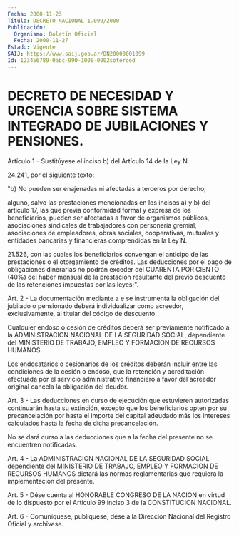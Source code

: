 ```yaml
---
Fecha: 2000-11-23
Título: DECRETO NACIONAL 1.099/2000
Publicación:
  Organismo: Boletín Oficial
  Fecha: 2000-11-27
Estado: Vigente
SAIJ: https://www.saij.gob.ar/DN20000001099
Id: 123456789-0abc-990-1000-0002soterced
---
```

# DECRETO DE NECESIDAD Y URGENCIA SOBRE SISTEMA INTEGRADO DE JUBILACIONES Y PENSIONES.

<a id="1"></a>
Artículo 1 - Sustitúyese  el  inciso b) del Artículo 14 de la Ley N.

24.241, por el siguiente texto:

"b) No pueden ser enajenadas ni  afectadas  a  terceros por derecho;

alguno, salvo las prestaciones mencionadas en los  incisos a) y b) del artículo 17, las que previa conformidad formal y expresa de los beneficiarios, pueden ser afectadas a favor de organismos públicos, asociaciones  sindicales  de  trabajadores con personería  gremial, asociaciones de empleadores, obras sociales, cooperativas, mutuales y entidades bancarias y financieras  comprendidas  en  la  Ley N.

21.526, con las cuales los beneficiarios convengan el anticipo de las prestaciones o el otorgamiento de créditos. Las deducciones por  el pago  de obligaciones dinerarias no podrán exceder del CUARENTA POR CIENTO  (40%)  del  haber  mensual  de la prestación resultante del previo  descuento  de  las retenciones impuestas  por  las  leyes;".

<a id="2"></a>
Art. 2 - La documentación mediante a e se instrumenta la obligación del  jubilado o pensionado  deberá  individualizar  como  acreedor, exclusivamente, al titular del código de descuento.

Cualquier  endoso  o  cesión  de  créditos  deberá  ser previamente notificado  a  la  ADMINISTRACION NACIONAL DE LA SEGURIDAD  SOCIAL, dependiente  del MINISTERIO  DE  TRABAJO,  EMPLEO  Y  FORMACION  DE RECURSOS HUMANOS.

Los endosatarios  o  cesionarios  de  los  créditos deberán incluir entre las condiciones de la cesión o endoso,  que  la  retención  y acreditación  efectuada por el servicio administrativo financiero a favor  del acreedor  original  cancela  la  obligación  del  deudor.

<a id="3"></a>
Art. 3 -  Las  deducciones  en  curso  de  ejecución que estuvieren autorizadas  continuarán  hasta  su  extinción,   excepto  que  los beneficiarios opten por su precancelación por hasta  el importe del capital  adeudado  más los intereses calculados hasta la  fecha  de dicha precancelación.

No se dará curso a las  deducciones  que a la fecha del presente no se encuentren notificadas.

<a id="4"></a>
Art.  4  -  La  ADMINISTRACION  NACIONAL  DE  LA  SEGURIDAD  SOCIAL dependiente  del  MINISTERIO  DE  TRABAJO, EMPLEO  Y  FORMACION  DE RECURSOS HUMANOS dictará las normas  reglamentarias que requiera la implementación del presente.

<a id="5"></a>
Art. 5 - Dése cuenta al HONORABLE CONGRESO  DE  LA NACION en virtud de  lo  dispuesto  por  el Artículo 99 inciso 3 de la CONSTITUCION NACIONAL.

<a id="6"></a>
Art. 6 - Comuníquese, publíquese,  dése a la Dirección Nacional del Registro Oficial y archívese.